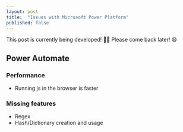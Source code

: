 ```yaml
---
layout: post
title:  "Issues with Microsoft Power Platform"
published: false
---
```


This post is currently being developed! 👀🥷 Please come back later! 😄

## Power Automate

### Performance

* Running js in the browser is faster

### Missing features

* Regex
* Hash/Dictionary creation and usage

